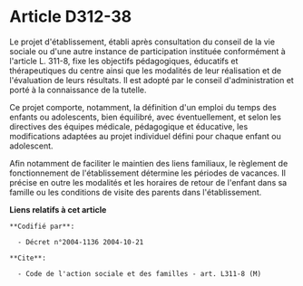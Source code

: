 # Article D312-38

Le projet d'établissement, établi après consultation du conseil de la vie sociale ou d'une autre instance de participation
instituée conformément à l'article L. 311-8, fixe les objectifs pédagogiques, éducatifs et thérapeutiques du centre ainsi que
les modalités de leur réalisation et de l'évaluation de leurs résultats. Il est adopté par le conseil d'administration et
porté à la connaissance de la tutelle.

Ce projet comporte, notamment, la définition d'un emploi du temps des enfants ou adolescents, bien équilibré, avec
éventuellement, et selon les directives des équipes médicale, pédagogique et éducative, les modifications adaptées au projet
individuel défini pour chaque enfant ou adolescent.

Afin notamment de faciliter le maintien des liens familiaux, le règlement de fonctionnement de l'établissement détermine les
périodes de vacances. Il précise en outre les modalités et les horaires de retour de l'enfant dans sa famille ou les
conditions de visite des parents dans l'établissement.

**Liens relatifs à cet article**

	**Codifié par**:

	  - Décret n°2004-1136 2004-10-21

	**Cite**:

	  - Code de l'action sociale et des familles - art. L311-8 (M)
